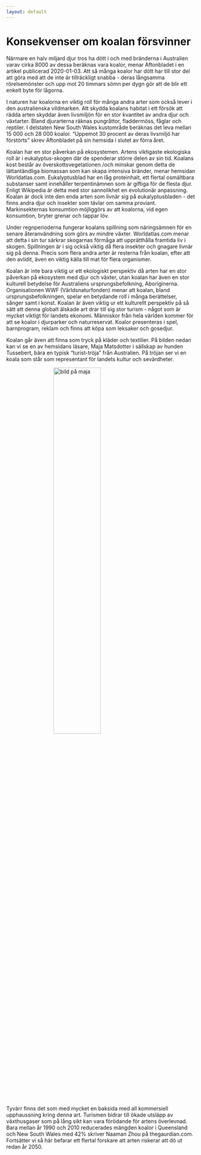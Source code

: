 ```yaml
---
layout: default
---
```

# Konsekvenser om koalan försvinner

Närmare en halv miljard djur tros ha dött i och med bränderna i Australien varav cirka 8000 av dessa beräknas vara koalor, menar Aftonbladet i en artikel publicerad 2020-01-03. 
Att så många koalor har dött har till stor del att göra med att de inte är tillräckligt snabba - deras långsamma rörelsemönster och upp mot 20 timmars sömn per dygn gör att de blir ett enkelt byte för lågorna. 

I naturen har koalorna en viktig roll för många andra arter som också lever i den australienska vildmarken. Att skydda koalans habitat i ett försök att rädda arten skyddar även livsmiljön för en stor kvantitet av andra djur och växtarter. Bland djurarterna räknas pungråttor, fladdermöss, fåglar och reptiler. I delstaten New South Wales kustområde beräknas det leva mellan 15 000 och 28 000 koalor. “Uppemot 30 procent av deras livsmiljö har förstörts” skrev Aftonbladet på sin hemsida i slutet av förra året. 

Koalan har en stor påverkan på ekosystemen. Artens viktigaste ekologiska roll är i eukalyptus-skogen där de spenderar större delen av sin tid. Koalans kost består av överskottsvegetationen /och minskar genom detta de lättantändliga biomassan som kan skapa intensiva bränder, menar hemsidan Worldatlas.com. Eukalyptusblad har en låg proteinhalt, ett flertal osmältbara substanser samt innehåller terpentinämnen som är giftiga för de flesta djur. Enligt Wikipedia är detta med stor sannolikhet en evolutionär anpassning. Koalan är dock inte den enda arten som livnär sig på eukalyptusbladen - det finns andra djur och insekter som tävlar om samma proviant. Markinsekternas konsumtion möjliggörs av att koalorna, vid egen konsumtion, bryter grenar och tappar löv. 

Under regnperioderna fungerar koalans spillning som näringsämnen för en senare återanvändning som görs av mindre växter. Worldatlas.com menar att detta i sin tur särkrar skogarnas förmåga att upprätthålla framtida liv i skogen. Spillningen är i sig också viktig då flera insekter och gnagare livnär sig på denna. Precis som flera andra arter är resterna från koalan, efter att den avlidit, även en viktig källa till mat för flera organismer.
	
Koalan är inte bara viktig ur ett ekologiskt perspektiv då arten har en stor påverkan på ekosystem med djur och växter, utan koalan har även en stor kulturell betydelse för Australiens ursprungsbefolkning, Aboriginerna. Organisationen WWF (Världsnaturfonden) menar att koalan, bland ursprungsbefolkningen, spelar en betydande roll i många berättelser, sånger samt i konst. Koalan är även viktig ur ett kulturellt perspektiv på så sätt att denna globalt älskade art drar till sig stor turism - något som är mycket viktigt för landets 
ekonomi. Människor från hela världen kommer för att se koalor i djurparker och naturreservat. Koalor presenteras i spel, barnprogram, reklam och finns att köpa som leksaker och gosedjur. 

Koalan går även att finna som tryck på kläder och textilier. På bilden nedan kan vi se en av hemsidans läsare, Maja Matsdotter i sällskap av hunden Tussebert, bära en typisk “turist-tröja” från Australien. På tröjan ser vi en koala som står som representant för landets kultur och sevärdheter. 

<img alt="bild på maja" src="{{ site.baseurl }}/assets/Maja koala tusse.JPG" style="width: 50%; display: block; margin: 0 auto;">

Tyvärr finns det som med mycket en baksida med all kommersiell upphaussning kring denna art. Turismen bidrar till ökade utsläpp av växthusgaser som på lång sikt kan vara förödande för artens överlevnad. Bara mellan år 1990 och 2010 reducerades mängden koalor i Queensland och New South Wales med 42% skriver Naaman Zhou på thegaurdian.com. Fortsätter vi så här befarar ett flertal forskare att arten riskerar att dö ut redan år 2050.

